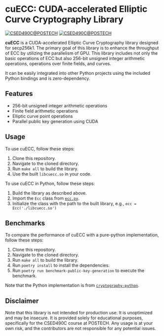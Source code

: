 # cuECC: CUDA-accelerated Elliptic Curve Cryptography Library

[![CSED490C@POSTECH](https://img.shields.io/badge/CSED490C-POSTECH-c80150)](https://www.postech.ac.kr/eng)
[![CSED490C@POSTECH](https://img.shields.io/badge/Fall-2023-775E64)](https://www.postech.ac.kr/eng)

**cuECC** is a CUDA-accelerated Elliptic Curve Cryptography library designed for secp256k1. The primary goal of this library is to enhance the throughput of ECC by utilizing the parallelism of GPU. This library includes not only the basic operations of ECC but also 256-bit unsigned integer arithmetic operations, operations over finite fields, and curves.

It can be easily integrated into other Python projects using the included Python bindings and is zero-dependency.

## Features

- 256-bit unsigned integer arithmetic operations
- Finite field arithmetic operations
- Elliptic curve point operations
- Parallel public key generation using CUDA

## Usage

To use cuECC, follow these steps:

1. Clone this repository.
1. Navigate to the cloned directory.
1. Run `make all` to build the library.
1. Use the built `libcuecc.so` in your code.

To use cuECC in Python, follow these steps:

1. Build the library as described above.
1. Import the `Ecc` class from [`ecc.py`](src/bindings/ecc.py).
1. Initialize the class with the path to the built library, e.g., `ecc = Ecc('./libcuecc.so')`

## Benchmarks

To compare the performance of cuECC with a pure-python implementation, follow these steps:

1. Clone this repository.
1. Navigate to the cloned directory.
1. Run `make all` to build the library.
1. Run `poetry install` to install the dependencies.
1. Run `poetry run benchmark-public-key-generation` to execute the benchmark.

Note that the Python implementation is from [`cryptography-python`](https://github.com/mohanson/cryptography-python/blob/master/secp256k1.py).

## Disclaimer

Note that this library is not intended for production use. It is unoptimized and may be insecure. It is provided solely for educational purposes, specifically for the CSED490C course at POSTECH. Any usage is at your own risk, and the contributors are not responsible for any potential issues.
